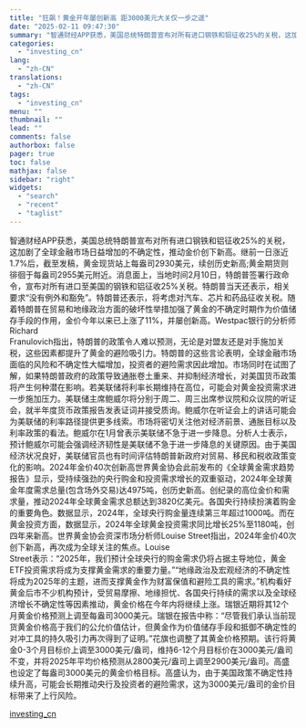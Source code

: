 ```yaml
---
title: "狂飙！黄金开年屡创新高 距3000美元大关仅一步之遥"
date: "2025-02-11 09:47:30"
summary: "智通财经APP获悉，美国总统特朗普宣布对所有进口钢铁和铝征收25%的关税，这加剧了全球金融市场日益..."
categories:
  - "investing_cn"
lang:
  - "zh-CN"
translations:
  - "zh-CN"
tags:
  - "investing_cn"
menu: ""
thumbnail: ""
lead: ""
comments: false
authorbox: false
pager: true
toc: false
mathjax: false
sidebar: "right"
widgets:
  - "search"
  - "recent"
  - "taglist"
---
```


智通财经APP获悉，美国总统特朗普宣布对所有进口钢铁和铝征收25%的关税，这加剧了全球金融市场日益增加的不确定性，推动金价创下新高。继前一日涨近1.7%后，截至发稿，黄金现货站上每盎司2930美元，续创历史新高;黄金期货则徘徊于每盎司2955美元附近。消息面上，当地时间2月10日，特朗普签署行政命令，宣布对所有进口至美国的钢铁和铝征收25%关税。特朗普当天还表示，相关要求“没有例外和豁免”。特朗普还表示，将考虑对汽车、芯片和药品征收关税。随着特朗普在贸易和地缘政治方面的破坏性举措加强了黄金的不确定时期作为价值储存手段的作用，金价今年以来已上涨了11%，并屡创新高。Westpac银行的分析师Richard   
Franulovich指出，特朗普的政策令人难以预测，无论是对盟友还是对手施加关税，这些因素都提升了黄金的避险吸引力。特朗普的这些言论表明，全球金融市场面临的风险和不确定性大幅增加，投资者的避险需求因此增加。市场同时在试图了解，如果特朗普政府的政策导致通胀卷土重来、并抑制经济增长，对美国货币政策将产生何种潜在影响。若美联储将利率长期维持在高位，可能会对黄金投资需求进一步施加压力。美联储主席鲍威尔将分别于周二、周三出席参议院和众议院的听证会，就半年度货币政策报告发表证词并接受质询。鲍威尔在听证会上的讲话可能会为美联储的利率路径提供更多线索。市场将密切关注他对经济前景、通胀目标以及利率政策的看法。鲍威尔在1月曾表示美联储不急于进一步降息。分析人士表示，预计鲍威尔可能会强调经济韧性是美联储不急于进一步降息的关键原因。由于美国经济状况良好，美联储官员也有时间评估特朗普新政府对贸易、移民和税收政策变化的影响。2024年金价40次创新高世界黄金协会此前发布的《全球黄金需求趋势报告》显示，受持续强劲的央行购金和投资需求增长的双重驱动，2024年全球黄金年度需求总量(包含场外交易)达4975吨，创历史新高。创纪录的高位金价和需求量，推动2024年全球黄金需求总额达到3820亿美元。各国央行持续扮演着购金的重要角色。数据显示，2024年，全球央行购金量连续第三年超过1000吨。而在黄金投资方面，数据显示，2024年全球黄金投资需求同比增长25%至1180吨，创四年来新高。世界黄金协会资深市场分析师Louise Street指出，2024年金价40次创下新高，再次成为全球关注的焦点。Louise   
Street表示：“2025年，我们预计全球央行的购金需求仍将占据主导地位，黄金ETF投资需求将成为支撑黄金需求的重要力量。”“地缘政治及宏观经济的不确定性将成为2025年的主题，进而支撑黄金作为财富保值和避险工具的需求。”机构看好黄金后市不少机构预计，受贸易摩擦、地缘担忧、各国央行持续的需求以及全球经济增长不确定性等因素推动，黄金价格在今年内将继续上涨。瑞银近期将其12个月黄金价格预测上调至每盎司3000美元。瑞银在报告中称：“尽管我们承认当前现货黄金价格高于我们的公允价值估计，但黄金作为价值储存手段和抵御不确定性的对冲工具的持久吸引力再次得到了证明。”花旗也调整了其黄金价格预期。该行将黄金0-3个月目标价上调至3000美元/盎司，维持6-12个月目标价在3000美元/盎司不变，并将2025年平均价格预测从2800美元/盎司上调至2900美元/盎司。高盛也设定了每盎司3000美元的黄金价格目标。高盛认为，由于美国政策不确定性持续升高，可能会长期推动央行及投资者的避险需求，这为3000美元/盎司的金价目标带来了上行风险。

[investing_cn](https://cn.investing.com/news/stock-market-news/article-2665230)
